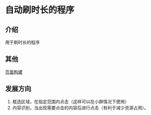 # 自动刷时长的程序
## 介绍
用于刷时长的程序
## 其他
[页面构建](页面构建.md)
## 发展方向
1. 框选区域，在指定范围内点击（这样可以在小屏情况下使用）
2. 内容识别，当出现需要点击的内容后进行点击（有利于减少资源占用）。